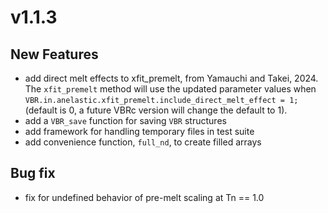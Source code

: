 # v1.1.3

## New Features
* add direct melt effects to xfit_premelt, from Yamauchi and Takei, 2024. The `xfit_premelt` method will use the updated parameter values when `VBR.in.anelastic.xfit_premelt.include_direct_melt_effect = 1;` (default is 0, a future VBRc version will change the default to 1).  
* add a `VBR_save` function for saving `VBR` structures 
* add framework for handling temporary files in test suite
* add convenience function, `full_nd`, to create filled arrays

## Bug fix
* fix for undefined behavior of pre-melt scaling at Tn == 1.0